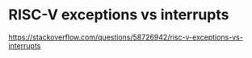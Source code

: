 # RISC-V exceptions vs interrupts
https://stackoverflow.com/questions/58726942/risc-v-exceptions-vs-interrupts



